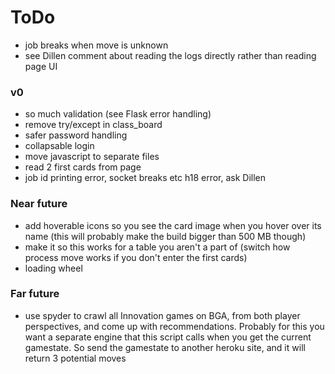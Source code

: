 # ToDo

- job breaks when move is unknown
- see Dillen comment about reading the logs directly rather than reading page UI

### v0
- so much validation (see Flask error handling)
- remove try/except in class_board
- safer password handling
- collapsable login
- move javascript to separate files
- read 2 first cards from page
- job id printing error, socket breaks etc h18 error, ask Dillen

### Near future
- add hoverable icons so you see the card image when you hover over its name (this will probably make the build bigger than 500 MB though)
- make it so this works for a table you aren't a part of (switch how process move works if you don't enter the first cards)
- loading wheel

### Far future
- use spyder to crawl all Innovation games on BGA, from both player perspectives, and come up with recommendations. Probably for this you want a separate engine that this script calls when you get the current gamestate. So send the gamestate to another heroku site, and it will return 3 potential moves


